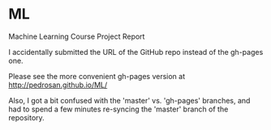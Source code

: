 ML
==

Machine Learning Course Project Report


I accidentally submitted the URL of the GitHub repo instead of the gh-pages one.

Please see the more convenient gh-pages version at http://pedrosan.github.io/ML/

Also, I got a bit confused with the 'master' vs. 'gh-pages' branches, and had
to spend a few minutes re-syncing the 'master' branch of the repository.




